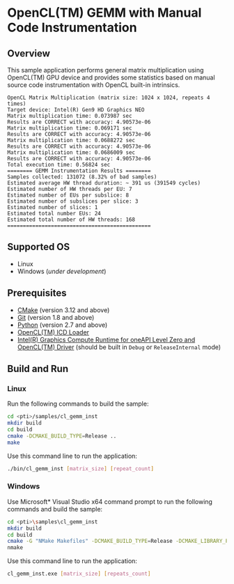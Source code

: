 # OpenCL(TM) GEMM with Manual Code Instrumentation
## Overview
This sample application performs general matrix multiplication using OpenCL(TM) GPU device and provides some statistics based on manual source code instrumentation with OpenCL built-in intrinsics.
```
OpenCL Matrix Multiplication (matrix size: 1024 x 1024, repeats 4 times)
Target device: Intel(R) Gen9 HD Graphics NEO
Matrix multiplication time: 0.073987 sec
Results are CORRECT with accuracy: 4.90573e-06
Matrix multiplication time: 0.069171 sec
Results are CORRECT with accuracy: 4.90573e-06
Matrix multiplication time: 0.0688272 sec
Results are CORRECT with accuracy: 4.90573e-06
Matrix multiplication time: 0.0686009 sec
Results are CORRECT with accuracy: 4.90573e-06
Total execution time: 0.56824 sec
======== GEMM Instrumentation Results ========
Samples collected: 131072 (8.32% of bad samples)
Estimated average HW thread duration: ~ 391 us (391549 cycles)
Estimated number of HW threads per EU: 7
Estimated number of EUs per subslice: 8
Estimated number of subslices per slice: 3
Estimated number of slices: 1
Estimated total number EUs: 24
Estimated total number of HW threads: 168
==============================================
```
## Supported OS
- Linux
- Windows (*under development*)

## Prerequisites
- [CMake](https://cmake.org/) (version 3.12 and above)
- [Git](https://git-scm.com/) (version 1.8 and above)
- [Python](https://www.python.org/) (version 2.7 and above)
- [OpenCL(TM) ICD Loader](https://github.com/KhronosGroup/OpenCL-ICD-Loader)
- [Intel(R) Graphics Compute Runtime for oneAPI Level Zero and OpenCL(TM) Driver](https://github.com/intel/compute-runtime) (should be built in `Debug` or `ReleaseInternal` mode)

## Build and Run
### Linux
Run the following commands to build the sample:
```sh
cd <pti>/samples/cl_gemm_inst
mkdir build
cd build
cmake -DCMAKE_BUILD_TYPE=Release ..
make
```
Use this command line to run the application:
```sh
./bin/cl_gemm_inst [matrix_size] [repeat_count]
```
### Windows
Use Microsoft* Visual Studio x64 command prompt to run the following commands and build the sample:
```sh
cd <pti>\samples\cl_gemm_inst
mkdir build
cd build
cmake -G "NMake Makefiles" -DCMAKE_BUILD_TYPE=Release -DCMAKE_LIBRARY_PATH=<opencl_icd_lib_path> ..
nmake
```
Use this command line to run the application:
```sh
cl_gemm_inst.exe [matrix_size] [repeats_count]